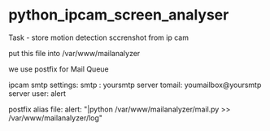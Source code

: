 # python_ipcam_screen_analyser
Task - store motion detection sccrenshot from ip cam

put this file into /var/www/mailanalyzer

we use postfix for Mail Queue

ipcam smtp settings:
smtp : yoursmtp server
tomail: youmailbox@yoursmtp server
user: alert

postfix alias file:
alert: "|python /var/www/mailanalyzer/mail.py >> /var/www/mailanalyzer/log"






